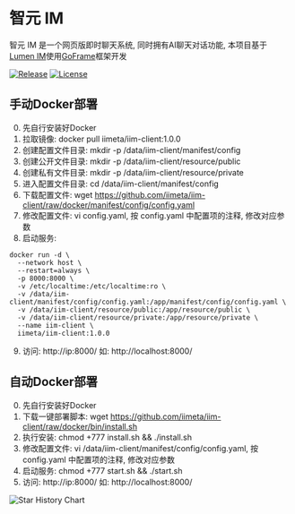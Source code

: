 # 智元 IM

智元 IM 是一个网页版即时聊天系统, 同时拥有AI聊天对话功能, 本项目基于[Lumen IM](https://github.com/gzydong/go-chat)使用[GoFrame](https://github.com/gogf/gf)框架开发

[![Release](https://img.shields.io/static/v1?label=release&message=v1.0.0&color=blue)](https://github.com/iimeta/iim-client/releases)
[![License](https://img.shields.io/static/v1?label=license&message=MIT&color=green)](https://github.com/iimeta/iim-client)

## 手动Docker部署
0. 先自行安装好Docker
1. 拉取镜像: docker pull iimeta/iim-client:1.0.0
2. 创建配置文件目录: mkdir -p /data/iim-client/manifest/config
3. 创建公开文件目录: mkdir -p /data/iim-client/resource/public
4. 创建私有文件目录: mkdir -p /data/iim-client/resource/private
5. 进入配置文件目录: cd /data/iim-client/manifest/config
6. 下载配置文件: wget https://github.com/iimeta/iim-client/raw/docker/manifest/config/config.yaml
7. 修改配置文件: vi config.yaml, 按 config.yaml 中配置项的注释, 修改对应参数
8. 启动服务: 
```shell
docker run -d \
  --network host \
  --restart=always \
  -p 8000:8000 \
  -v /etc/localtime:/etc/localtime:ro \
  -v /data/iim-client/manifest/config/config.yaml:/app/manifest/config/config.yaml \
  -v /data/iim-client/resource/public:/app/resource/public \
  -v /data/iim-client/resource/private:/app/resource/private \
  --name iim-client \
  iimeta/iim-client:1.0.0
```
9. 访问: http://ip:8000/ 如: http://localhost:8000/

## 自动Docker部署
0. 先自行安装好Docker
1. 下载一键部署脚本: wget https://github.com/iimeta/iim-client/raw/docker/bin/install.sh
2. 执行安装: chmod +777 install.sh && ./install.sh
3. 修改配置文件: vi /data/iim-client/manifest/config/config.yaml, 按 config.yaml 中配置项的注释, 修改对应参数
4. 启动服务: chmod +777 start.sh && ./start.sh
5. 访问: http://ip:8000/ 如: http://localhost:8000/

![Star History Chart](https://api.star-history.com/svg?repos=iimeta/iim-client&type=Date)
